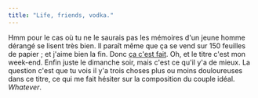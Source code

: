 ```yaml
---
title: "Life, friends, vodka."
---
```


Hmm pour le cas où tu ne le saurais pas les mémoires d'un jeune homme dérangé
se lisent très bien. Il paraît même que ça se vend sur 150 feuilles de papier
; et j'aime bien la fin. Donc [ça c'est
fait](http://www.amazon.fr/exec/obidos/ASIN/2710324105). Oh, et le titre c'est
mon week-end. Enfin juste le dimanche soir, mais c'est ce qu'il y'a de mieux.
La question c'est que tu vois il y'a trois choses plus ou moins douloureuses
dans ce titre, ce qui me fait hésiter sur la composition du couple idéal.
_Whatever_.

